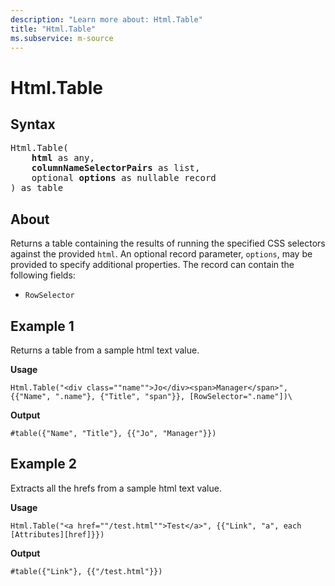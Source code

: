 ```yaml
---
description: "Learn more about: Html.Table"
title: "Html.Table"
ms.subservice: m-source
---
```

# Html.Table

## Syntax

<pre>
Html.Table(
    <b>html</b> as any,
    <b>columnNameSelectorPairs</b> as list,
    optional <b>options</b> as nullable record
) as table
</pre>

## About

Returns a table containing the results of running the specified CSS selectors against the provided `html`. An optional record parameter, `options`, may be provided to specify additional properties. The record can contain the following fields:

* `RowSelector`

## Example 1

Returns a table from a sample html text value.

**Usage**

```powerquery-m
Html.Table("<div class=""name"">Jo</div><span>Manager</span>", {{"Name", ".name"}, {"Title", "span"}}, [RowSelector=".name"])\
```

**Output**

`#table({"Name", "Title"}, {{"Jo", "Manager"}})`

## Example 2

Extracts all the hrefs from a sample html text value.

**Usage**

```powerquery-m
Html.Table("<a href=""/test.html"">Test</a>", {{"Link", "a", each [Attributes][href]}})
```

**Output**

`#table({"Link"}, {{"/test.html"}})`
